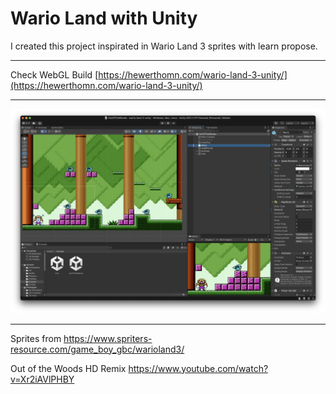 # Wario Land with Unity

I created this project inspirated in
Wario Land 3 sprites with learn propose.


-----

Check WebGL Build [https://hewerthomn.com/wario-land-3-unity/](https://hewerthomn.com/wario-land-3-unity/)

------

![Screenshot](screenshot.png)

------

Sprites from https://www.spriters-resource.com/game_boy_gbc/warioland3/

Out of the Woods HD Remix
https://www.youtube.com/watch?v=Xr2iAVlPHBY